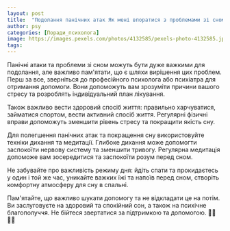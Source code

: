 ```yaml
---
layout: post
title:  "Подолання панічних атак Як мені впоратися з проблемами зі сном?"
author: psy
categories: [Поради_психолога]
image: https://images.pexels.com/photos/4132585/pexels-photo-4132585.jpeg?auto=compress&cs=tinysrgb&fit=crop&h=627&w=1200
tags: 
---
```


Панічні атаки та проблеми зі сном можуть бути дуже важкими для подолання, але важливо пам'ятати, що є шляхи вирішення цих проблем. Перш за все, зверніться до професійного психолога або психіатра для отримання допомоги. Вони допоможуть вам зрозуміти причини вашого стресу та розроблять індивідуальний план лікування.

Також важливо вести здоровий спосіб життя: правильно харчуватися, займатися спортом, вести активний спосіб життя. Регулярні фізичні вправи допоможуть зменшити рівень стресу та покращити якість сну.

Для полегшення панічних атак та покращення сну використовуйте техніки дихання та медитації. Глибоке дихання може допомогти заспокоїти нервову систему та зменшити тривогу. Регулярна медитація допоможе вам зосередитися та заспокоїти розум перед сном.

Не забувайте про важливість режиму дня: йдіть спати та прокидаєтесь у один і той же час, уникайте важких їжі та напоїв перед сном, створіть комфортну атмосферу для сну в спальні.

Пам'ятайте, що важливо шукати допомогу та не відкладати це на потім. Ви заслуговуєте на здоровий та спокійний сон, а також на психічне благополуччя. Не бійтеся звертатися за підтримкою та допомогою. 🌿💤🧘‍♂️


